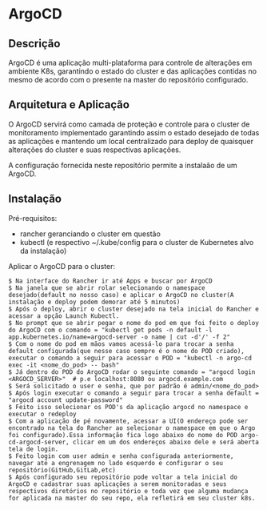 # ArgoCD

## Descrição

ArgoCD é uma aplicação multi-plataforma para controle de alterações em ambiente K8s, garantindo o estado do cluster e das aplicações contidas no mesmo de acordo com o presente na master do repositório configurado.

## Arquitetura e Aplicação

O ArgoCD servirá como camada de proteção e controle para o cluster de monitoramento implementado garantindo assim o estado desejado de todas as aplicações e mantendo um local centralizado para deploy de quaisquer alterações do cluster e suas respectivas aplicações.

A configuração fornecida neste repositório permite a instalaão de um ArgoCD.


## Instalação

Pré-requisitos:
- rancher geranciando o cluster em questão
- kubectl (e respectivo ~/.kube/config para o cluster de Kubernetes alvo da instalação) 

Aplicar o ArgoCD para o cluster:
```
$ Na interface do Rancher ir até Apps e buscar por ArgoCD
$ Na janela que se abrir rolar selecionando o namespace desejado(default no nosso caso) e aplicar o ArgoCD no cluster(A instalação e deploy podem demorar até 5 minutos)
$ Após o deploy, abrir o cluster desejado na tela inicial do Rancher e acessar a opção Launch Kubectl.
$ No prompt que se abrir pegar o nome do pod em que foi feito o deploy do ArgoCD com o comando = "kubectl get pods -n default -l app.kubernetes.io/name=argocd-server -o name | cut -d'/' -f 2"
$ Com o nome do pod em mãos vamos acessá-lo para trocar a senha default configurada(que nesse caso sempre é o nome do POD criado), executar o comando a seguir para acessar o POD = "kubectl -n argo-cd exec -it <nome_do_pod> -- bash"
$ Já dentro do POD do ArgoCD rodar o seguinte comando = "argocd login <ARGOCD_SERVER>"  # p.e localhost:8080 ou argocd.example.com
$ Será solicitado o user e senha, que por padrão é admin/<nome_do_pod>
$ Após login executar o comando a seguir para trocar a senha default = "argocd account update-password"
$ Feito isso selecionar os POD's da aplicação argocd no namespace e executar o redeploy
$ Com a aplicação de pé novamente, acessar a UI(O endereço pode ser encontrado na tela do Rancher ao selecionar o namespace em que o Argo foi configurado).Essa informação fica logo abaixo do nome do POD argo-cd-argocd-server, clicar em um dos endereços abaixo dele e será aberta tela de login.
$ Feito login com user admin e senha configurada anteriormente, navegar até a engrenagem no lado esquerdo e configurar o seu repositório(GitHub,GitLab,etc)
$ Após configurado seu repositório pode voltar a tela inicial do ArgoCD e cadastrar suas aplicações a serem monitoradas e seus respectivos diretórios no repositório e toda vez que alguma mudança for aplicada na master do seu repo, ela refletirá em seu cluster k8s.
```
